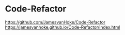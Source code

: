# Code-Refactor

https://github.com/JamesvanHoke/Code-Refactor
https://jamesvanhoke.github.io/Code-Refactor/index.html